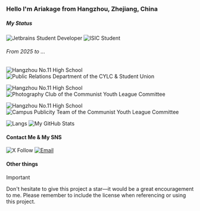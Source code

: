 ### Hello I'm Ariakage from Hangzhou, Zhejiang, China
##### My Status
![Jetbrains Student Developer](https://img.shields.io/badge/JetBrains_Student_Developer-000000?style=for-the-badge&logo=jetbrains&logoColor=white) ![ISIC Student](https://img.shields.io/badge/ISIC-Student-cyan?style=for-the-badge)

###### From 2025 to ...
![Hangzhou No.11 High School](https://img.shields.io/badge/Hangzhou_No.11_High_School-CC0000?style=for-the-badge&logo=education&logoColor=white) ![Public Relations Department of the CYLC & Student Union](https://img.shields.io/badge/Public_Relations_Department_of_the_CYLC_%26_Student_Union-003366?style=for-the-badge&logo=people&logoColor=003366)

![Hangzhou No.11 High School](https://img.shields.io/badge/Hangzhou_No.11_High_School-CC0000?style=for-the-badge&logo=education&logoColor=white) ![Photography Club of the Communist Youth League Committee](https://img.shields.io/badge/Photography_Club_of_the_CYLC-003366?style=for-the-badge&logo=camera&logoColor=0033660)

![Hangzhou No.11 High School](https://img.shields.io/badge/Hangzhou_No.11_High_School-CC0000?style=for-the-badge&logo=education&logoColor=white) ![Campus Publicity Team of the Communist Youth League Committee](https://img.shields.io/badge/Campus_Publicity_Team_of_the_CYLC-003366?style=for-the-badge&logo=news&logoColor=0033660)

![Langs](https://github-readme-stats.vercel.app/api/top-langs/?username=ariakage) ![My GitHub Stats](https://github-readme-stats.vercel.app/api?username=ariakage)

#### Contact Me & My SNS
![X Follow](https://img.shields.io/twitter/follow/ariakage_?style=for-the-badge&logo=X&logoColor=white) [![Email](https://img.shields.io/badge/Email-neohutao233%40icloud.com-007ACC?style=for-the-badge&logo=maildotru&logoColor=white)](mailto:neohutao233@icloud.com)
#### Other things
> [!IMPORTANT]
> Don't hesitate to give this project a star—it would be a great encouragement to me. Please remember to include the license when referencing or using this project.
